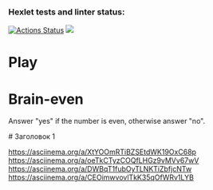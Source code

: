 ### Hexlet tests and linter status:
[![Actions Status](https://github.com/12Zuzu12/frontend-project-lvl1/workflows/hexlet-check/badge.svg)](https://github.com/12Zuzu12/frontend-project-lvl1/actions)
<a href="https://codeclimate.com/github/12Zuzu12/frontend-project-lvl1/maintainability"><img src="https://api.codeclimate.com/v1/badges/bd158f70ba1242e95c3a/maintainability" /></a>
<h1>Play</h1>
<h1>Brain-even</h1>
<p>Answer "yes" if the number is even, otherwise answer "no".</p>
# Заголовок 1

https://asciinema.org/a/XtYOOmRTiBZSEtdWK19OxC68p
https://asciinema.org/a/oeTkCTyzCOQfLHGz9vMVv67wV
https://asciinema.org/a/DWBqT1fubOyTLNKTiZbfjcNTw
https://asciinema.org/a/CEOimwvovlTkK35qOfWRv1LYB
